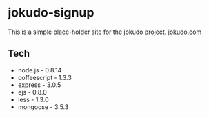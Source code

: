 # jokudo-signup
This is a simple place-holder site for the jokudo project. [jokudo.com](http://jokudo.com)


## Tech
* node.js - 0.8.14
* coffeescript - 1.3.3
* express - 3.0.5
* ejs - 0.8.0
* less - 1.3.0
* mongoose - 3.5.3
